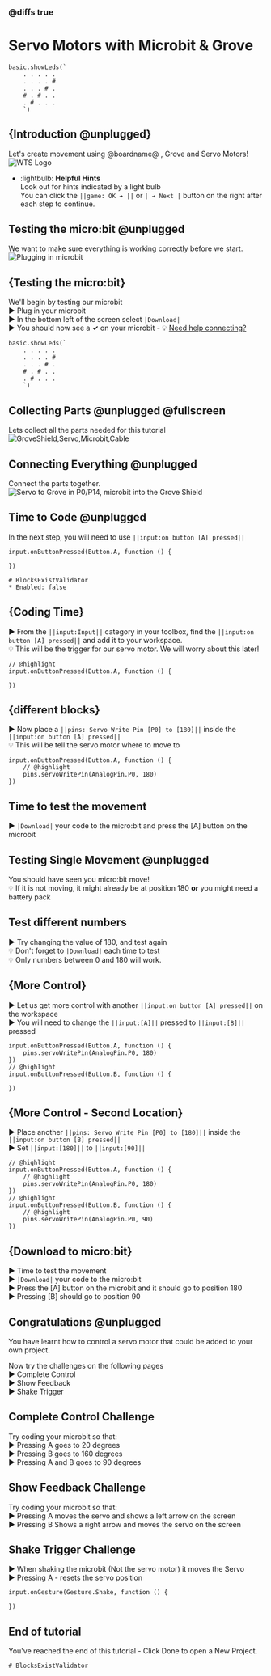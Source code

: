 <!--
Written by:  

Last updated: 06/09

Ready to release: Y

Tasks:
- recreate spilt cable image for 'Collecting Parts' page 

-->


### @diffs true

# Servo Motors with Microbit & Grove
```template
basic.showLeds(`
    . . . . .
    . . . . #
    . . . # .
    # . # . .
    . # . . .
    `)
```
## {Introduction @unplugged}
Let's create movement using @boardname@ , Grove and Servo Motors!
![WTS Logo](https://raw.githubusercontent.com/CarlTS/microbit-grove/master/assets/WTSLogo.png)

  - :lightbulb: **Helpful Hints**   
  Look out for hints indicated by a light bulb   
You can click the ``||game: OK ➔ ||`` or ``| ➔ Next |`` button on the right after each step to continue.

## Testing the micro:bit @unplugged
We want to make sure everything is working correctly before we start.
![Plugging in microbit](https://raw.githubusercontent.com/CarlTS/microbit-grove/master/assets/microbitplugin.gif)   

## {Testing the micro:bit}
We'll begin by testing our microbit   
► Plug in your microbit   
► In the bottom left of the screen select  ``|Download|``  
► You should now see a **✓** on your microbit  -  💡 [Need help connecting?](https://www.youtube.com/watch?v=qSjMDG84bMY)

```blocks
basic.showLeds(`
    . . . . .
    . . . . #
    . . . # .
    # . # . .
    . # . . .
    `)
```

## Collecting Parts @unplugged @fullscreen
Lets collect all the parts needed for this tutorial
![GroveShield,Servo,Microbit,Cable](https://raw.githubusercontent.com/CarlTS/grove-sensor-tutorial/master/images/GroveSensors/ServoMotor.png)

## Connecting Everything @unplugged
Connect the parts together.
![Servo to Grove in P0/P14, microbit into the Grove Shield](https://raw.githubusercontent.com/CarlTS/grove-sensor-tutorial/master/images/GroveServoAssembled.png)

## Time to Code @unplugged
In the next step, you will need to use ``||input:on button [A] pressed||``
```blocks
input.onButtonPressed(Button.A, function () {
	
})
```
```validation.local
# BlocksExistValidator
* Enabled: false
```

## {Coding Time}
► From the ``||input:Input||`` category in your toolbox, find the ``||input:on button [A] pressed||`` and add it to your workspace.  
💡 This will be the trigger for our servo motor. We will worry about this later!
```blocks
// @highlight
input.onButtonPressed(Button.A, function () {
	
})
```

## {different blocks}
► Now place a ``||pins: Servo Write Pin [P0] to [180]||`` inside the ``||input:on button [A] pressed||``   
💡 This will be tell the servo motor where to move to
```blocks
input.onButtonPressed(Button.A, function () {
    // @highlight
    pins.servoWritePin(AnalogPin.P0, 180)
})
```

## Time to test the movement
► ``|Download|`` your code to the micro:bit and press the [A] button on the microbit


## Testing Single Movement @unplugged
You should have seen you micro:bit move!  
💡 If it is not moving, it might already be at position 180 **or** you might need a battery pack


## Test different numbers
► Try changing the value of 180, and test again   
💡 Don't forget to ``|Download|`` each time to test  
💡 Only numbers between 0 and 180 will work.

## {More Control}
► Let us get more control with another ``||input:on button [A] pressed||`` on the workspace   
► You will need to change the ``||input:[A]||`` pressed to ``||input:[B]||`` pressed
```blocks
input.onButtonPressed(Button.A, function () {
    pins.servoWritePin(AnalogPin.P0, 180)
})
// @highlight
input.onButtonPressed(Button.B, function () {

})
```

## {More Control - Second Location}
► Place another ``||pins: Servo Write Pin [P0] to [180]||`` inside the ``||input:on button [B] pressed||``   
► Set ``||input:[180]||`` to ``||input:[90]||``
```blocks
// @highlight
input.onButtonPressed(Button.A, function () {
    // @highlight
    pins.servoWritePin(AnalogPin.P0, 180)
})
// @highlight
input.onButtonPressed(Button.B, function () {
    // @highlight
    pins.servoWritePin(AnalogPin.P0, 90)
})
```

## {Download to micro:bit}
► Time to test the movement   
► ``|Download|`` your code to the micro:bit   
► Press the [A] button on the microbit and it should go to position 180   
► Pressing [B] should go to position 90
 
## Congratulations @unplugged
You have learnt how to control a servo motor that could be added to your own project.   
   
Now try the challenges on the following pages   
► Complete Control   
► Show Feedback   
► Shake Trigger

## Complete Control Challenge
Try coding your microbit so that:   
► Pressing A goes to 20 degrees   
► Pressing B goes to 160 degrees   
► Pressing A and B goes to 90 degrees

## Show Feedback Challenge
Try coding your microbit so that:   
► Pressing A moves the servo and shows a left arrow on the screen   
► Pressing B Shows a right arrow and moves the servo on the screen   

## Shake Trigger Challenge
► When shaking the microbit (Not the servo motor) it moves the Servo   
► Pressing A - resets the servo position   


```blocks
input.onGesture(Gesture.Shake, function () {
	
})
```
## End of tutorial
You've reached the end of this tutorial - Click Done to open a New Project.



```validation.global
# BlocksExistValidator
```